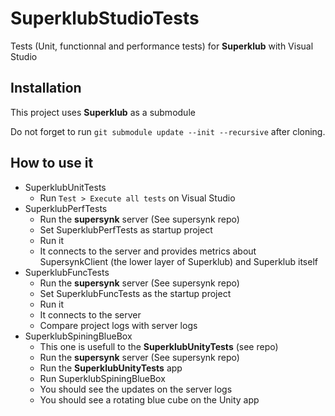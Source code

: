 # SuperklubStudioTests

Tests (Unit, functionnal and performance tests) for **Superklub** with Visual Studio

## Installation

This project uses **Superklub** as a submodule

Do not forget to run `git submodule update --init --recursive` after cloning.

## How to use it

* SuperklubUnitTests
    * Run `Test > Execute all tests` on Visual Studio
* SuperklubPerfTests
    * Run the **supersynk** server (See supersynk repo)
    * Set SuperklubPerfTests as startup project
    * Run it
    * It connects to the server and provides metrics about SupersynkClient (the lower layer of Superklub) and Superklub itself
* SuperklubFuncTests
    * Run the **supersynk** server (See supersynk repo)  
    * Set SuperklubFuncTests as the startup project
    * Run it
    * It connects to the server
    * Compare project logs with server logs
* SuperklubSpiningBlueBox
    * This one is usefull to the **SuperklubUnityTests** (see repo)
    * Run the **supersynk** server (See supersynk repo)
    * Run the **SuperklubUnityTests** app
    * Run SuperklubSpiningBlueBox
    * You should see the updates on the server logs
    * You should see a rotating blue cube on the Unity app 

